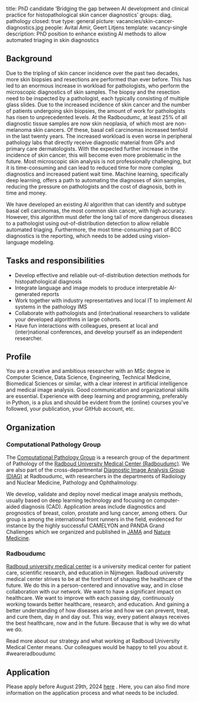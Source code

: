 title: PhD candidate ‘Bridging the gap between AI development and clinical practice for histopathological skin cancer diagnostics’
groups: diag, pathology
closed: true
type: general
picture: vacancies/skin-cancer-diagnostics.jpg
people: Avital Amir, Geert Litjens
template: vacancy-single
description: PhD position to enhance existing AI methods to allow automated triaging in skin diagnostics

## Background
Due to the tripling of skin cancer incidence over the past two decades, more skin biopsies and resections are performed than ever before. This has led to an enormous increase in workload for pathologists, who perform the microscopic diagnostics of skin samples.
The biopsy and the resection need to be inspected by a pathologist, each typically consisting of multiple glass slides. Due to the increased incidence of skin cancer and the number of patients undergoing skin biopsies, the amount of work for pathologists has risen to unprecedented levels. At the Radboudumc, at least 25% of all diagnostic tissue samples are now skin neoplasia, of which most are non-melanoma skin cancers. Of these, basal cell carcinomas increased tenfold in the last twenty years. The increased workload is even worse in peripheral pathology labs that directly receive diagnostic material from GPs and primary care dermatologists. With the expected further increase in the incidence of skin cancer, this will become even more problematic in the future.
Most microscopic skin analysis is not professionally challenging, but it is time-consuming and can lead to reduced time for more complex diagnostics and increased patient wait time. Machine learning, specifically deep learning, offers a path to automating the diagnoses of skin samples, reducing the pressure on pathologists and the cost of diagnosis, both in time and money. 

We have developed an existing AI algorithm that can identify and subtype basal cell carcinomas, the most common skin cancer, with high accuracy. However, this algorithm must defer the long tail of more dangerous diseases to a pathologist using out-of-distribution detection to allow reliable automated triaging. Furthermore, the most time-consuming part of BCC diagnostics is the reporting, which needs to be added using vision-language modeling.

## Tasks and responsibilities

- Develop effective and reliable out-of-distribution detection methods for histopathological diagnosis
- Integrate language and image models to produce interpretable AI-generated reports
- Work together with industry representatives and local IT to implement AI systems in the pathology IMS
- Collaborate with pathologists and (inter)national researchers to validate your developed algorithms in large cohorts.
- Have fun interactions with colleagues, present at local and (inter)national conferences, and develop yourself as an independent researcher.

## Profile
You are a creative and ambitious researcher with an MSc degree in Computer Science, Data Science, Engineering, Technical Medicine, Biomedical Sciences or similar, with a clear interest in artificial intelligence and medical image analysis. Good communication and organizational skills are essential. Experience with deep learning and programming, preferably in Python, is a plus and should be evident from the (online) courses you've followed, your publication, your GitHub account, etc.

## Organization
### Computational Pathology Group
The [Computational Pathology Group](https://www.computationalpathologygroup.eu/) is a research group of the department of Pathology of the [Radboud University Medical Center (Radboudumc)](https://www.radboudumc.nl). We are also part of the cross-departmental [Diagnostic Image Analysis Group (DIAG)](https://www.diagnijmegen.nl) at Radboudumc, with researchers in the departments of Radiology and Nuclear Medicine, Pathology and Ophthalmology.

We develop, validate and deploy novel medical image analysis methods, usually based on deep learning technology and focusing on computer-aided diagnosis (CAD). Application areas include diagnostics and prognostics of breast, colon, prostate and lung cancer, among others. Our group is among the international front runners in the field, evidenced for instance by the highly successful CAMELYON and PANDA Grand Challenges which we organized and published in [JAMA](https://jamanetwork.com/journals/jama/fullarticle/2665774) and [Nature Medicine](https://www.nature.com/articles/s41591-021-01620-2).

### Radboudumc
[Radboud university medical center](www.radboudumc.nl) is a university medical center for patient care, scientific research, and education in Nijmegen. Radboud university medical center strives to be at the forefront of shaping the healthcare of the future. We do this in a person-centered and innovative way, and in close collaboration with our network. We want to have a significant impact on healthcare. We want to improve with each passing day, continuously working towards better healthcare, research, and education. And gaining a better understanding of how diseases arise and how we can prevent, treat, and cure them, day in and day out. This way, every patient always receives the best healthcare, now and in the future. Because that is why we do what we do.

Read more about our strategy and what working at Radboud University Medical Center means. Our colleagues would be happy to tell you about it. #weareradboudumc

## Application
Please apply before August 29th, 2024 [here](https://www.radboudumc.nl/en/vacancies/145464-phd-candicate-towards-clinical-implementation-of-ai-for-oncological-dermatopathology) . Here, you can also find more information on the application process and what needs to be included.
